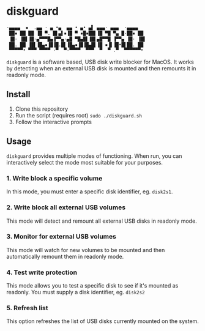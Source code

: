 # diskguard

```bash
·▄▄▄▄  ▪  .▄▄ · ▄ •▄  ▄▄ • ▄• ▄▌ ▄▄▄· ▄▄▄  ·▄▄▄▄  
 ██▪ ██ ██ ▐█ ▀. █▌▄▌▪▐█ ▀ ▪█▪██▌▐█ ▀█ ▀▄ █·██▪ ██ 
 ▐█· ▐█▌▐█·▄▀▀▀█▄▐▀▀▄·▄█ ▀█▄█▌▐█▌▄█▀▀█ ▐▀▀▄ ▐█· ▐█▌
 ██. ██ ▐█▌▐█▄▪▐█▐█.█▌▐█▄▪▐█▐█▄█▌▐█ ▪▐▌▐█•█▌██. ██ 
 ▀▀▀▀▀• ▀▀▀ ▀▀▀▀ ·▀  ▀·▀▀▀▀  ▀▀▀  ▀  ▀ .▀  ▀▀▀▀▀▀•
```

`diskguard` is a software based, USB disk write blocker for MacOS. It works by detecting when an external USB disk is mounted and then remounts it in readonly mode.

## Install

1. Clone this repository
2. Run the script (requires root) `sudo ./diskguard.sh`
3. Follow the interactive prompts

## Usage

`diskguard` provides multiple modes of functioning. When run, you can interactively select the mode most suitable for your purposes.

### 1. Write block a specific volume

In this mode, you must enter a specific disk identifier, eg. `disk2s1`.

### 2. Write block all external USB volumes

This mode will detect and remount all external USB disks in readonly mode.

### 3. Monitor for external USB volumes

This mode will watch for new volumes to be mounted and then automatically remount them in readonly mode.

### 4. Test write protection

This mode allows you to test a specific disk to see if it's mounted as readonly. You must supply a disk identifier, eg. `disk2s2`

### 5. Refresh list

This option refreshes the list of USB disks currently mounted on the system. 


